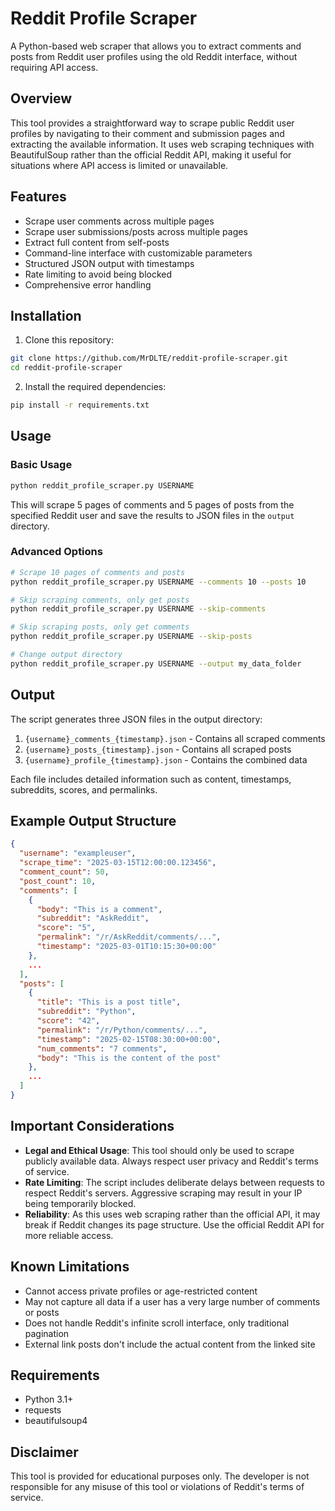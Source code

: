# Reddit Profile Scraper

A Python-based web scraper that allows you to extract comments and posts from Reddit user profiles using the old Reddit interface, without requiring API access.

## Overview

This tool provides a straightforward way to scrape public Reddit user profiles by navigating to their comment and submission pages and extracting the available information. It uses web scraping techniques with BeautifulSoup rather than the official Reddit API, making it useful for situations where API access is limited or unavailable.

## Features

- Scrape user comments across multiple pages
- Scrape user submissions/posts across multiple pages
- Extract full content from self-posts
- Command-line interface with customizable parameters
- Structured JSON output with timestamps
- Rate limiting to avoid being blocked
- Comprehensive error handling

## Installation

1. Clone this repository:
```bash
git clone https://github.com/MrDLTE/reddit-profile-scraper.git
cd reddit-profile-scraper
```

2. Install the required dependencies:
```bash
pip install -r requirements.txt
```

## Usage

### Basic Usage

```bash
python reddit_profile_scraper.py USERNAME
```

This will scrape 5 pages of comments and 5 pages of posts from the specified Reddit user and save the results to JSON files in the `output` directory.

### Advanced Options

```bash
# Scrape 10 pages of comments and posts
python reddit_profile_scraper.py USERNAME --comments 10 --posts 10

# Skip scraping comments, only get posts
python reddit_profile_scraper.py USERNAME --skip-comments

# Skip scraping posts, only get comments
python reddit_profile_scraper.py USERNAME --skip-posts

# Change output directory
python reddit_profile_scraper.py USERNAME --output my_data_folder
```

## Output

The script generates three JSON files in the output directory:

1. `{username}_comments_{timestamp}.json` - Contains all scraped comments
2. `{username}_posts_{timestamp}.json` - Contains all scraped posts
3. `{username}_profile_{timestamp}.json` - Contains the combined data

Each file includes detailed information such as content, timestamps, subreddits, scores, and permalinks.

## Example Output Structure

```json
{
  "username": "exampleuser",
  "scrape_time": "2025-03-15T12:00:00.123456",
  "comment_count": 50,
  "post_count": 10,
  "comments": [
    {
      "body": "This is a comment",
      "subreddit": "AskReddit",
      "score": "5",
      "permalink": "/r/AskReddit/comments/...",
      "timestamp": "2025-03-01T10:15:30+00:00"
    },
    ...
  ],
  "posts": [
    {
      "title": "This is a post title",
      "subreddit": "Python",
      "score": "42",
      "permalink": "/r/Python/comments/...",
      "timestamp": "2025-02-15T08:30:00+00:00",
      "num_comments": "7 comments",
      "body": "This is the content of the post"
    },
    ...
  ]
}
```

## Important Considerations

- **Legal and Ethical Usage**: This tool should only be used to scrape publicly available data. Always respect user privacy and Reddit's terms of service.
- **Rate Limiting**: The script includes deliberate delays between requests to respect Reddit's servers. Aggressive scraping may result in your IP being temporarily blocked.
- **Reliability**: As this uses web scraping rather than the official API, it may break if Reddit changes its page structure. Use the official Reddit API for more reliable access.

## Known Limitations

- Cannot access private profiles or age-restricted content
- May not capture all data if a user has a very large number of comments or posts
- Does not handle Reddit's infinite scroll interface, only traditional pagination
- External link posts don't include the actual content from the linked site

## Requirements

- Python 3.1+
- requests
- beautifulsoup4

## Disclaimer

This tool is provided for educational purposes only. The developer is not responsible for any misuse of this tool or violations of Reddit's terms of service.
